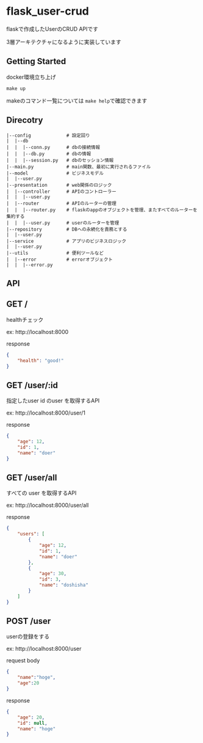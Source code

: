 # flask_user-crud

flaskで作成したUserのCRUD APIです

3層アーキテクチャになるように実装しています

## Getting Started

docker環境立ち上げ

```
make up
```

makeのコマンド一覧については ```make help```で確認できます

## Direcotry

```
|--config             # 設定回り
|  |--db
|  |  |--conn.py      # dbの接続情報
|  |  |--db.py        # dbの情報
|  |  |--session.py   # dbのセッション情報
|--main.py            # main関数、最初に実行されるファイル
|--model              # ビジネスモデル
|  |--user.py
|--presentation       # web関係のロジック
|  |--controller      # APIのコントローラー
|  |  |--user.py
|  |--router          # APIのルーターの管理
|  |  |--router.py    # flaskのappのオブジェクトを管理、またすべてのルーターを集約する
|  |  |--user.py      # userのルーターを管理
|--repository         # DBへの永続化を責務とする
|  |--user.py
|--service            # アプリのビジネスロジック
|  |--user.py
|--utils              # 便利ツールなど
|  |--error           # errorオブジェクト
|  |  |--error.py
```

## API

## GET /
healthチェック

ex:  http://localhost:8000

response
```json
{
    "health": "good!"
}
```


## GET  /user/:id
指定したuser id のuser を取得するAPI

ex: http://localhost:8000/user/1

response
```json
{
    "age": 12,
    "id": 1,
    "name": "doer"
}
```

## GET  /user/all
すべての user を取得するAPI

ex: http://localhost:8000/user/all

response
```json
{
    "users": [
        {
            "age": 12,
            "id": 1,
            "name": "doer"
        },
        {
            "age": 30,
            "id": 3,
            "name": "doshisha"
        }
    ]
}
```

## POST  /user
userの登録をする

ex: http://localhost:8000/user

request body
```json
{
    "name":"hoge",
    "age":20
}
```

response
```json
{
    "age": 20,
    "id": null,
    "name": "hoge"
}
```
